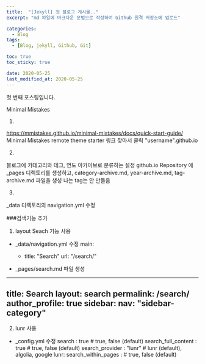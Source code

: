 ```yaml
---
title:  "[Jekyll] 첫 블로그 게시물.."
excerpt: "md 파일에 마크다운 문법으로 작성하여 Github 원격 저장소에 업로드"

categories:
  - Blog
tags:
  - [Blog, jekyll, Github, Git]

toc: true
toc_sticky: true

date: 2020-05-25
last_modified_at: 2020-05-25
---
```


첫 번째 포스팅입니다.

Minimal Mistakes 

1.
https://mmistakes.github.io/minimal-mistakes/docs/quick-start-guide/
Minimal Mistakes remote theme starter 링크 찾아서 클릭
"username".github.io

2.
블로그에 카테고리와 테그, 연도 아카이브로 분류하는 설정
github.io Repository 에 _pages 디렉토리를 생성하고, category-archive.md, year-archive.md, tag-archive.md 파일을 생성
나는 tag는 안 만들음

3.
_data 디렉토리의 navigation.yml 수정


###검색기능 추가
1. layout Seach 기능 사용

* _data/navigation.yml 수정
	main:
  - title: "Search"
 url: "/search/"

* _pages/search.md 파일 생성
---
title: Search
layout: search
permalink: /search/
author_profile: true
sidebar:
 nav: "sidebar-category"
---

2. lunr 사용

* _config.yml 수정
search                   : true # true, false (default)
search_full_content      : true # true, false (default)
search_provider          : "lunr" # lunr (default), algolia, google
lunr:
  search_within_pages    : # true, false (default)